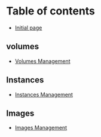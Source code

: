 # Table of contents

* [Initial page](README.md)

## volumes

* [Volumes Management](volumes/volumes-management.md)

## Instances

* [Instances Management](instances/instances-management.md)

## Images

* [Images Management](images/images-management.md)

